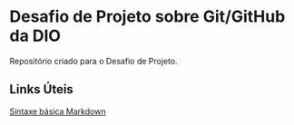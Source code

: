 # Desafio de Projeto sobre Git/GitHub da DIO
Repositório criado para o Desafio de Projeto.

## Links Úteis 
[Sintaxe básica Markdown](https://www.markdownguide.org/basic-syntax/)
